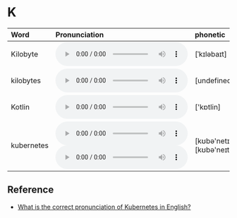 
# K

| Word  | Pronunciation | phonetic |
| :-- | :-- | :-- |
| Kilobyte | <audio src="/awesome-pronunciation/public/audio/Kilobyte.mp3" controls="controls" controlslist="nodownload"></audio> | [ˈkɪləbaɪt] |
| kilobytes | <audio src="/awesome-pronunciation/public/audio/kilobytes.mp3" controls="controls" controlslist="nodownload"></audio> | [undefined] |
| Kotlin | <audio src="/awesome-pronunciation/public/audio/Kotlin.mp3" controls="controls" controlslist="nodownload"></audio> | ['kɒtlin] |
| kubernetes | <audio src="/awesome-pronunciation/public/audio/kubernetes-0.mp3" controls="controls" controlslist="nodownload"></audio><br/><audio src="/awesome-pronunciation/public/audio/kubernetes-1.mp3" controls="controls" controlslist="nodownload"></audio> | [kʊbə'netɪs]<br/>[kʊbə'neɪteɪs] |

## Reference

- [What is the correct pronunciation of Kubernetes in English?](https://github.com/kubernetes/kubernetes/issues/44308)
